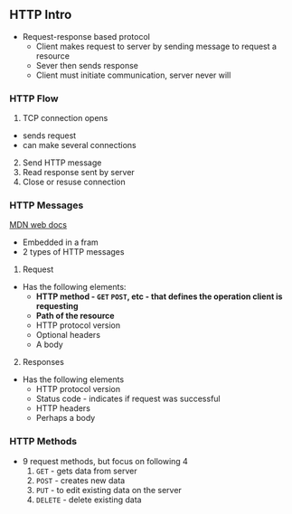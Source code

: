 ## HTTP Intro

- Request-response based protocol
  - Client makes request to server by sending message to request a resource
  - Sever then sends response
  - Client must initiate communication, server never will

### HTTP Flow

1. TCP connection opens

- sends request
- can make several connections

2. Send HTTP message
3. Read response sent by server
4. Close or resuse connection

### HTTP Messages

[MDN web docs](https://developer.mozilla.org/en-US/docs/Web/HTTP/Overview#http_flow)

- Embedded in a fram
- 2 types of HTTP messages

1. Request

- Has the following elements:
  - **HTTP method - `GET` `POST`, etc - that defines the operation client is requesting**
  - **Path of the resource**
  - HTTP protocol version
  - Optional headers
  - A body

2. Responses

- Has the following elements
  - HTTP protocol version
  - Status code - indicates if request was successful
  - HTTP headers
  - Perhaps a body

### HTTP Methods

- 9 request methods, but focus on following 4
  1. `GET` - gets data from server
  2. `POST` - creates new data
  3. `PUT` - to edit existing data on the server
  4. `DELETE` - delete existing data
